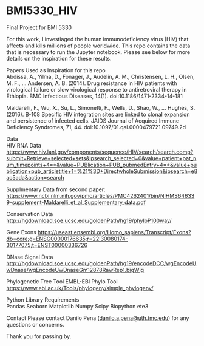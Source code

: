 # BMI5330_HIV
Final Project for BMI 5330

For this work, I investiaged the human immunodeficiency virus (HIV) that affects and kills millions of people worldwide. This repo contains the data that is necessary to run the Jupyter notebook. Please see below for more details on the inspiration for these results.

Papers Used as Inspiration for this repo <br>
Abdissa, A., Yilma, D., Fonager, J., Audelin, A. M., Christensen, L. H., Olsen, M. F., … Andersen, A. B. (2014). Drug resistance in HIV patients with virological failure or slow virological response to antiretroviral therapy in Ethiopia. BMC Infectious Diseases, 14(1). doi:10.1186/1471-2334-14-181

Maldarelli, F., Wu, X., Su, L., Simonetti, F., Wells, D., Shao, W., … Hughes, S. (2016). B-108 Specific HIV integration sites are linked to clonal expansion and persistence of infected cells. JAIDS Journal of Acquired Immune Deficiency Syndromes, 71, 44. doi:10.1097/01.qai.0000479721.09749.2d

Data <br>
HIV RNA Data 
https://www.hiv.lanl.gov/components/sequence/HIV/search/search.comp?submit=Retrieve+selected+sets&ipsearch_selected=0&value+patient+pat_num_timepoints+4=*&value+PUBlication+PUB_pubmedEntry+4=*&value+publication+pub_articletitle+1=%21%3D+DirectwholeSubmission&ipsearch=e8ac5ada&action=search

Supplmentary Data from second paper: 
https://www.ncbi.nlm.nih.gov/pmc/articles/PMC4262401/bin/NIHMS646339-supplement-Maldarelli_et_al_Supplementary_data.pdf 

Conservation Data 
http://hgdownload.soe.ucsc.edu/goldenPath/hg19/phyloP100way/ 

Gene Exons 
https://useast.ensembl.org/Homo_sapiens/Transcript/Exons?db=core;g=ENSG00000176635;r=22:30080174-30177075;t=ENST00000336726 

DNase Signal Data 
http://hgdownload.soe.ucsc.edu/goldenPath/hg19/encodeDCC/wgEncodeUwDnase/wgEncodeUwDnaseGm12878RawRep1.bigWig 

Phylogenetic Tree Tool
EMBL-EBI Phylo Tool 
https://www.ebi.ac.uk/Tools/phylogeny/simple_phylogeny/
<br>

Python Library Requirements <br>
Pandas
Seaborn
Matplotlib
Numpy
Scipy
Biopython
ete3

Contact
Please contact Danilo Pena (danilo.a.pena@uth.tmc.edu) for any questions or concerns.

Thank you for passing by.
